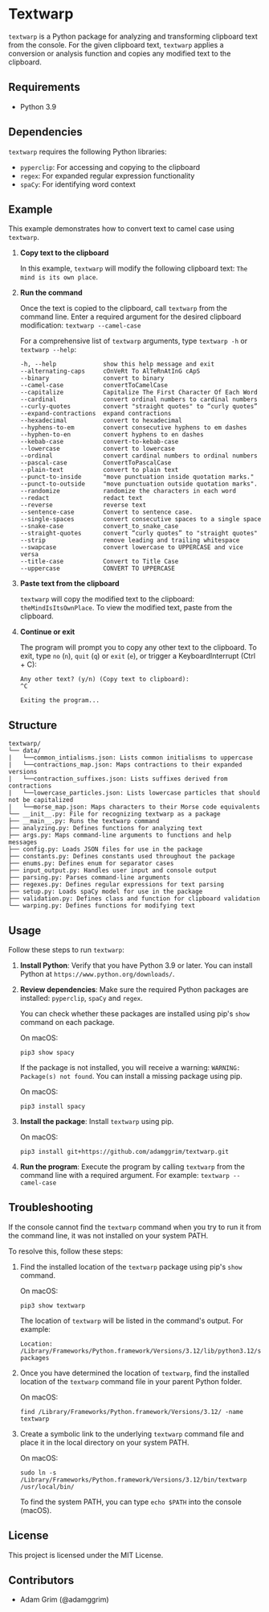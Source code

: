 # Textwarp

`textwarp` is a Python package for analyzing and transforming clipboard text from the console. For the given clipboard text, `textwarp` applies a conversion or analysis function and copies any modified text to the clipboard.

## Requirements

- Python 3.9

## Dependencies

`textwarp` requires the following Python libraries:

- `pyperclip`: For accessing and copying to the clipboard
- `regex`: For expanded regular expression functionality
- `spaCy`: For identifying word context

## Example

This example demonstrates how to convert text to camel case using `textwarp`.

1. **Copy text to the clipboard**

    In this example, `textwarp` will modify the following clipboard text: `The mind is its own place`.

2. **Run the command**

    Once the text is copied to the clipboard, call `textwarp` from the command line. Enter a required argument for the desired clipboard modification: `textwarp --camel-case`

    For a comprehensive list of `textwarp` arguments, type `textwarp -h` or `textwarp --help`:
    ```
    -h, --help             show this help message and exit
    --alternating-caps     cOnVeRt To AlTeRnAtInG cApS
    --binary               convert to binary
    --camel-case           convertToCamelCase
    --capitalize           Capitalize The First Character Of Each Word
    --cardinal             convert ordinal numbers to cardinal numbers
    --curly-quotes         convert "straight quotes" to “curly quotes”
    --expand-contractions  expand contractions
    --hexadecimal          convert to hexadecimal
    --hyphens-to-em        convert consecutive hyphens to em dashes
    --hyphen-to-en         convert hyphens to en dashes
    --kebab-case           convert-to-kebab-case
    --lowercase            convert to lowercase
    --ordinal              convert cardinal numbers to ordinal numbers
    --pascal-case          ConvertToPascalCase
    --plain-text           convert to plain text
    --punct-to-inside      "move punctuation inside quotation marks."
    --punct-to-outside     "move punctuation outside quotation marks".
    --randomize            randomize the characters in each word
    --redact               redact text
    --reverse              reverse text
    --sentence-case        Convert to sentence case.
    --single-spaces        convert consecutive spaces to a single space
    --snake-case           convert_to_snake_case
    --straight-quotes      convert “curly quotes” to "straight quotes"
    --strip                remove leading and trailing whitespace
    --swapcase             convert lowercase to UPPERCASE and vice versa
    --title-case           Convert to Title Case
    --uppercase            CONVERT TO UPPERCASE
    ```

3. **Paste text from the clipboard**

    `textwarp` will copy the modified text to the clipboard: `theMindIsItsOwnPlace`. To view the modified text, paste from the clipboard.

4. **Continue or exit**

    The program will prompt you to copy any other text to the clipboard. To exit, type `no` (`n`), `quit` (`q`) or `exit` (`e`), or trigger a KeyboardInterrupt (Ctrl + C):

    ```
    Any other text? (y/n) (Copy text to clipboard):
    ^C

    Exiting the program...
    ```

## Structure

```
textwarp/
└── data/
|   └──common_intialisms.json: Lists common initialisms to uppercase
|   └──contractions_map.json: Maps contractions to their expanded versions
|   └──contraction_suffixes.json: Lists suffixes derived from contractions
|   └──lowercase_particles.json: Lists lowercase particles that should not be capitalized
|   └──morse_map.json: Maps characters to their Morse code equivalents
└── __init__.py: File for recognizing textwarp as a package
├── __main__.py: Runs the textwarp command
├── analyzing.py: Defines functions for analyzing text
├── args.py: Maps command-line arguments to functions and help messages
├── config.py: Loads JSON files for use in the package
├── constants.py: Defines constants used throughout the package
├── enums.py: Defines enum for separator cases
├── input_output.py: Handles user input and console output
├── parsing.py: Parses command-line arguments
├── regexes.py: Defines regular expressions for text parsing
├── setup.py: Loads spaCy model for use in the package
├── validation.py: Defines class and function for clipboard validation
└── warping.py: Defines functions for modifying text
```

## Usage

Follow these steps to run `textwarp`:

1. **Install Python**: Verify that you have Python 3.9 or later. You can install Python at `https://www.python.org/downloads/`.
2. **Review dependencies**: Make sure the required Python packages are installed: `pyperclip`, `spaCy` and `regex`.

    You can check whether these packages are installed using pip's `show` command on each package.

    On macOS:
    ```
    pip3 show spacy
    ```

    If the package is not installed, you will receive a warning: `WARNING: Package(s) not found`. You can install a missing package using pip.

    On macOS:
    ```
    pip3 install spacy
    ```

3. **Install the package**: Install `textwarp` using pip.

    On macOS:

    ```
    pip3 install git+https://github.com/adamggrim/textwarp.git
    ```

4. **Run the program**: Execute the program by calling `textwarp` from the command line with a required argument. For example: `textwarp --camel-case`

## Troubleshooting

If the console cannot find the `textwarp` command when you try to run it from the command line, it was not installed on your system PATH.

To resolve this, follow these steps:

1. Find the installed location of the `textwarp` package using pip's `show` command.

    On macOS:
    ```
    pip3 show textwarp
    ```

    The location of `textwarp` will be listed in the command's output. For example:
    ```
    Location: /Library/Frameworks/Python.framework/Versions/3.12/lib/python3.12/site-packages
    ```

2. Once you have determined the location of `textwarp`, find the installed location of the `textwarp` command file in your parent Python folder.

    On macOS:
    ```
    find /Library/Frameworks/Python.framework/Versions/3.12/ -name textwarp
    ```

3. Create a symbolic link to the underlying `textwarp` command file and place it in the local directory on your system PATH.

    On macOS:

    ```
    sudo ln -s /Library/Frameworks/Python.framework/Versions/3.12/bin/textwarp /usr/local/bin/
    ```

    To find the system PATH, you can type `echo $PATH` into the console (macOS).

## License

This project is licensed under the MIT License.

## Contributors

- Adam Grim (@adamggrim)
